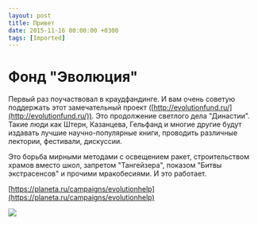 ```yaml
---
layout: post
title: Привет
date: 2015-11-16 00:00:00 +0300
tags: [Imported]
---
```

# Фонд "Эволюция"

Первый раз поучаствовал в краудфандинге. И вам очень советую поддержать этот замечательный проект ([http://evolutionfund.ru/](http://evolutionfund.ru/)). Это продолжение светлого дела "Династии". Такие люди как Штерн, Казанцева, Гельфанд и многие другие будут издавать лучшие научно-популярные книги, проводить различные лектории, фестивали, дискуссии.

Это борьба мирными методами с освещением ракет, строительством храмов вместо школ, запретом "Тангейзера", показом "Битвы экстрасенсов" и прочими мракобесиями. И это работает.

[https://planeta.ru/campaigns/evolutionhelp](https://planeta.ru/campaigns/evolutionhelp)

![](http://cs9536.vkontakte.ru/u9856070/116661236/x_0be285de.jpg)